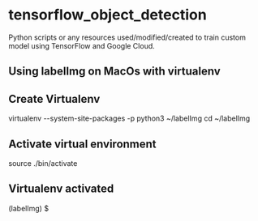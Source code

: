 # tensorflow_object_detection
Python scripts or any resources used/modified/created to train custom model using TensorFlow and Google Cloud.

## Using labelImg on MacOs with virtualenv

## Create Virtualenv
virtualenv --system-site-packages -p python3 ~/labelImg
cd ~/labelImg

## Activate virtual environment
source ./bin/activate

## Virtualenv activated
(labelImg) $
